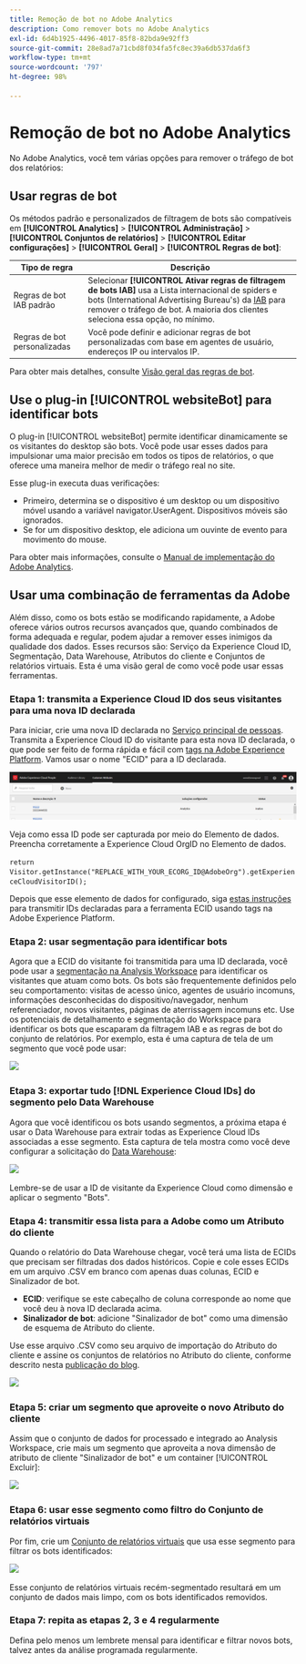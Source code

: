 ```yaml
---
title: Remoção de bot no Adobe Analytics
description: Como remover bots no Adobe Analytics
exl-id: 6d4b1925-4496-4017-85f8-82bda9e92ff3
source-git-commit: 28e8ad7a71cbd8f034fa5fc8ec39a6db537da6f3
workflow-type: tm+mt
source-wordcount: '797'
ht-degree: 98%

---
```


# Remoção de bot no Adobe Analytics

No Adobe Analytics, você tem várias opções para remover o tráfego de bot dos relatórios:

## Usar regras de bot

Os métodos padrão e personalizados de filtragem de bots são compatíveis em **[!UICONTROL Analytics]** > **[!UICONTROL Administração]** > **[!UICONTROL Conjuntos de relatórios]** > **[!UICONTROL Editar configurações]** > **[!UICONTROL Geral]** > **[!UICONTROL Regras de bot]**:

| Tipo de regra | Descrição |
|--- |--- |
| Regras de bot IAB padrão | Selecionar **[!UICONTROL Ativar regras de filtragem de bots IAB]** usa a Lista internacional de spiders e bots (International Advertising Bureau&#39;s) da [IAB](https://www.iab.com/) para remover o tráfego de bot. A maioria dos clientes seleciona essa opção, no mínimo. |
| Regras de bot personalizadas | Você pode definir e adicionar regras de bot personalizadas com base em agentes de usuário, endereços IP ou intervalos IP. |

Para obter mais detalhes, consulte [Visão geral das regras de bot](/help/admin/admin/bot-removal/bot-rules.md).

## Use o plug-in [!UICONTROL websiteBot] para identificar bots

O plug-in [!UICONTROL websiteBot] permite identificar dinamicamente se os visitantes do desktop são bots. Você pode usar esses dados para impulsionar uma maior precisão em todos os tipos de relatórios, o que oferece uma maneira melhor de medir o tráfego real no site.

Esse plug-in executa duas verificações:

* Primeiro, determina se o dispositivo é um desktop ou um dispositivo móvel usando a variável navigator.UserAgent. Dispositivos móveis são ignorados.
* Se for um dispositivo desktop, ele adiciona um ouvinte de evento para movimento do mouse.

Para obter mais informações, consulte o [Manual de implementação do Adobe Analytics](https://experienceleague.adobe.com/docs/analytics/implementation/vars/plugins/websitebot.html?lang=pt-BR).

## Usar uma combinação de ferramentas da Adobe

Além disso, como os bots estão se modificando rapidamente, a Adobe oferece vários outros recursos avançados que, quando combinados de forma adequada e regular, podem ajudar a remover esses inimigos da qualidade dos dados. Esses recursos são: Serviço da Experience Cloud ID, Segmentação, Data Warehouse, Atributos do cliente e Conjuntos de relatórios virtuais. Esta é uma visão geral de como você pode usar essas ferramentas.

### Etapa 1: transmita a Experience Cloud ID dos seus visitantes para uma nova ID declarada

Para iniciar, crie uma nova ID declarada no [Serviço principal de pessoas](https://experienceleague.adobe.com/docs/core-services/interface/audiences/audience-library.html?lang=pt-BR). Transmita a Experience Cloud ID do visitante para esta nova ID declarada, o que pode ser feito de forma rápida e fácil com [tags na Adobe Experience Platform](https://experienceleague.adobe.com/docs/experience-platform/tags/extensions/adobe/id-service/overview.html?lang=pt-BR). Vamos usar o nome &quot;ECID&quot; para a ID declarada.

![](assets/bot-cust-attr-setup.png)

Veja como essa ID pode ser capturada por meio do Elemento de dados. Preencha corretamente a Experience Cloud OrgID no Elemento de dados.

```return Visitor.getInstance("REPLACE_WITH_YOUR_ECORG_ID@AdobeOrg").getExperienceCloudVisitorID();```

Depois que esse elemento de dados for configurado, siga [estas instruções](https://experienceleague.adobe.com/docs/experience-platform/tags/extensions/adobe/id-service/overview.html?lang=en) para transmitir IDs declaradas para a ferramenta ECID usando tags na Adobe Experience Platform.

### Etapa 2: usar segmentação para identificar bots

Agora que a ECID do visitante foi transmitida para uma ID declarada, você pode usar a [segmentação na Analysis Workspace](https://experienceleague.adobe.com/docs/analytics/analyze/analysis-workspace/components/segments/t-freeform-project-segment.html) para identificar os visitantes que atuam como bots. Os bots são frequentemente definidos pelo seu comportamento: visitas de acesso único, agentes de usuário incomuns, informações desconhecidas do dispositivo/navegador, nenhum referenciador, novos visitantes, páginas de aterrissagem incomuns etc. Use os potenciais de detalhamento e segmentação do Workspace para identificar os bots que escaparam da filtragem IAB e as regras de bot do conjunto de relatórios. Por exemplo, esta é uma captura de tela de um segmento que você pode usar:

![](assets/bot-filter-seg1.png)

### Etapa 3: exportar tudo [!DNL Experience Cloud IDs] do segmento pelo Data Warehouse

Agora que você identificou os bots usando segmentos, a próxima etapa é usar o Data Warehouse para extrair todas as Experience Cloud IDs associadas a esse segmento. Esta captura de tela mostra como você deve configurar a solicitação do [Data Warehouse](/help/export/data-warehouse/data-warehouse.md):

![](assets/bot-dwh-3.png)

Lembre-se de usar a ID de visitante da Experience Cloud como dimensão e aplicar o segmento &quot;Bots&quot;.

### Etapa 4: transmitir essa lista para a Adobe como um Atributo do cliente

Quando o relatório do Data Warehouse chegar, você terá uma lista de ECIDs que precisam ser filtradas dos dados históricos. Copie e cole esses ECIDs em um arquivo .CSV em branco com apenas duas colunas, ECID e Sinalizador de bot.

* **ECID**: verifique se este cabeçalho de coluna corresponde ao nome que você deu à nova ID declarada acima.
* **Sinalizador de bot**: adicione &quot;Sinalizador de bot&quot; como uma dimensão de esquema de Atributo do cliente.

Use esse arquivo .CSV como seu arquivo de importação do Atributo do cliente e assine os conjuntos de relatórios no Atributo do cliente, conforme descrito nesta [publicação do blog](https://theblog.adobe.com/link-digital-behavior-customers).

![](assets/bot-csv-4.png)

### Etapa 5: criar um segmento que aproveite o novo Atributo do cliente

Assim que o conjunto de dados for processado e integrado ao Analysis Workspace, crie mais um segmento que aproveita a nova dimensão de atributo de cliente &quot;Sinalizador de bot&quot; e um container [!UICONTROL Excluir]:

![](assets/bot-filter-seg2.png)

### Etapa 6: usar esse segmento como filtro do Conjunto de relatórios virtuais

Por fim, crie um [Conjunto de relatórios virtuais](/help/components/vrs/vrs-about.md) que usa esse segmento para filtrar os bots identificados:

![](assets/bot-vrs.png)

Esse conjunto de relatórios virtuais recém-segmentado resultará em um conjunto de dados mais limpo, com os bots identificados removidos.

### Etapa 7: repita as etapas 2, 3 e 4 regularmente

Defina pelo menos um lembrete mensal para identificar e filtrar novos bots, talvez antes da análise programada regularmente.
